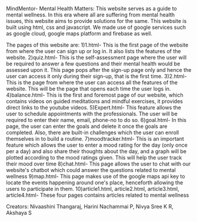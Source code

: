 MindMentor- Mental Health Matters:
This website serves as a guide to mental wellness. In this era where all are suffering from mental health issues, this website aims to provide solutions for the same. 
This website is built using html, css and javascript. We made use of google services such as google cloud, google maps platform and firebase as well.

The pages of this website are:
1)1.html- This is the first page of the website from where the user can sign up or log in. It also lists the features of the website.
2)quiz.html- This is the self-assessment page where the user will be required to answer a few questions and their mental health would be assessed upon it. This page pops after the sign-up page only and hence the user can access it only during their sign-up, that is the first time.
3)2.html- This is the page from where the user can access all the features of the website. This will be the page that opens each time the user logs in.
4)balance.html- This is the first and foremost page of our website, which contains videos on guided meditations and mindful exercises, it provides direct links to the youtube videos.
5)Expert.html- This feature allows the user to schedule appointments with the professionals. The user will be required to enter their name, email, phone-no to do so. 
6)goal.html- In this page, the user can enter the goals and delete it once the goals are completed. Also, there are built-in challenges which the user can enroll themselves in to build a routine.
7)moodtracker.html- This is an important feature which allows the user to enter a mood rating for the day (only once per a day) and also share their thoughts about the day, and a graph will be plotted according to the mood ratings given. This will help the user track their mood over time
8)chat.html- This page allows the user to chat with our website's chatbot which could answer the questions related to mental wellness
9)map.html- This page makes use of the google maps api key to locate the events happening around one's place, henceforth allowing the users to participate in them.
10)article1.html, article2.html, article3.html, article4.html- These four pages contains articles related to mental wellness

Creators: Nivaashini Thangaraj, Harini Nachammai P, Nivya Sree K R, Akshaya S
